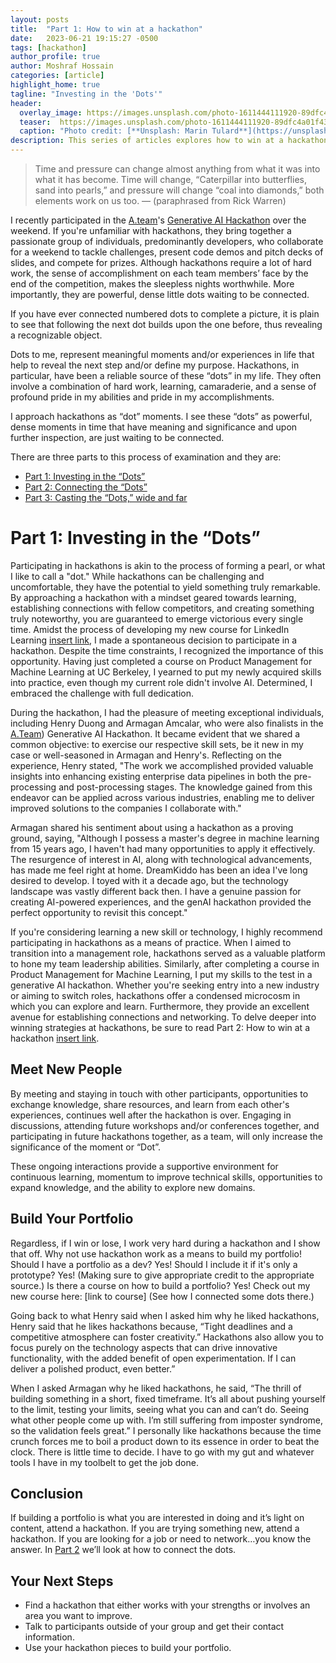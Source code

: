 ```yaml
---
layout: posts
title:  "Part 1: How to win at a hackathon"
date:   2023-06-21 19:15:27 -0500
tags: [hackathon]
author_profile: true
author: Moshraf Hossain
categories: [article]
highlight_home: true
tagline: "Investing in the 'Dots'"
header:
  overlay_image: https://images.unsplash.com/photo-1611444111920-89dfc4a01f43
  teaser:  https://images.unsplash.com/photo-1611444111920-89dfc4a01f43
  caption: "Photo credit: [**Unsplash: Marin Tulard**](https://unsplash.com/@mtulard)"
description: This series of articles explores how to win at a hackathon even if you don't win the hackathon itself. The first post explores why you should invest in hackathons.
---
```

>Time  and pressure can change almost anything from what it was into what it has become. Time will change,  “Caterpillar into butterflies, sand into pearls,” and pressure will change “coal into diamonds,” both elements work on us too. 
— (paraphrased from Rick Warren)

I recently participated in the [A.team](https://www.a.team/)'s [Generative AI Hackathon](https://www.a.team/mission/ai-prototype-hackathon) over the weekend. If you're unfamiliar with hackathons, they bring together a passionate group of individuals, predominantly developers, who collaborate for a weekend to tackle challenges, present code demos and pitch decks of slides, and compete for prizes. Although hackathons require a lot of hard work, the sense of accomplishment on each team members’ face by the end of the competition, makes the sleepless nights worthwhile. More importantly, they are powerful, dense little dots waiting to be connected.

If you have ever connected numbered dots to complete a picture, it is plain to see that following the next dot builds upon the one before, thus revealing a recognizable object.

Dots to me, represent meaningful moments and/or experiences in life that help to reveal the next step and/or define my purpose. Hackathons, in particular, have been a reliable source of these “dots” in my life.  They often involve a combination of hard work, learning, camaraderie, and a sense of profound pride in my abilities and pride in my accomplishments.  

I approach hackathons as “dot” moments.  I see these “dots” as powerful, dense moments  in time that have meaning and significance and upon further inspection, are just waiting to be connected.

There are three parts to this process of examination and they are:
* [Part 1: Investing in the “Dots”]({{base_url}}/article/2023/06/21/how-to-win-at-a-hackathon.html)
* [Part 2: Connecting the “Dots”]({{base_url}}/article/2023/06/21/how-to-win-at-a-hackathon-2.html)
* [Part 3: Casting the “Dots,” wide and far]({{base_url}}/article/2023/06/21/how-to-win-at-a-hackathon-3.html)

# Part 1: Investing in the “Dots”
Participating in hackathons is akin to the process of forming a pearl, or what I like to call a "dot." While hackathons can be challenging and uncomfortable, they have the potential to yield something truly remarkable. By approaching a hackathon with a mindset geared towards learning, establishing connections with fellow competitors, and creating something truly noteworthy, you are guaranteed to emerge victorious every single time.
Amidst the process of developing my new course for LinkedIn Learning [insert link](), I made a spontaneous decision to participate in a hackathon. Despite the time constraints, I recognized the importance of this opportunity. Having just completed a course on Product Management for Machine Learning at UC Berkeley, I yearned to put my newly acquired skills into practice, even though my current role didn't involve AI. Determined, I embraced the challenge with full dedication.

During the hackathon, I had the pleasure of meeting exceptional individuals, including Henry Duong and Armagan Amcalar, who were also finalists in the [A.Team](ttps://www.a.team/)) Generative AI Hackathon. It became evident that we shared a common objective: to exercise our respective skill sets, be it new in my case or well-seasoned in Armagan and Henry's.
Reflecting on the experience, Henry stated, "The work we accomplished provided valuable insights into enhancing existing enterprise data pipelines in both the pre-processing and post-processing stages. The knowledge gained from this endeavor can be applied across various industries, enabling me to deliver improved solutions to the companies I collaborate with."

Armagan shared his sentiment about using a hackathon as a proving ground, saying, "Although I possess a master's degree in machine learning from 15 years ago, I haven't had many opportunities to apply it effectively. The resurgence of interest in AI, along with technological advancements, has made me feel right at home. DreamKiddo has been an idea I've long desired to develop. I toyed with it a decade ago, but the technology landscape was vastly different back then. I have a genuine passion for creating AI-powered experiences, and the genAI hackathon provided the perfect opportunity to revisit this concept."

If you're considering learning a new skill or technology, I highly recommend participating in hackathons as a means of practice. When I aimed to transition into a management role, hackathons served as a valuable platform to hone my team leadership abilities. Similarly, after completing a course in Product Management for Machine Learning, I put my skills to the test in a generative AI hackathon. Whether you're seeking entry into a new industry or aiming to switch roles, hackathons offer a condensed microcosm in which you can explore and learn. Furthermore, they provide an excellent avenue for establishing connections and networking. To delve deeper into winning strategies at hackathons, be sure to read Part 2: How to win at a hackathon [insert link]().

## Meet New People
By meeting and staying in touch with other participants, opportunities to exchange knowledge, share resources, and learn from each other's experiences, continues well after the hackathon is over. Engaging  in discussions, attending future workshops and/or conferences together, and participating in future hackathons together, as a team, will only increase the significance  of the moment or “Dot”. 

These ongoing interactions provide a supportive environment for continuous learning, momentum  to improve technical skills, opportunities to expand knowledge, and the ability to explore new domains.

## Build Your Portfolio
Regardless, if I win or lose, I work very hard during a hackathon and  I show that off. 
Why not use hackathon work as a means to build my portfolio! Should I have a portfolio as a dev? Yes! Should I include it if it's only a prototype? Yes! (Making sure to give appropriate credit to the appropriate source.) 
Is there a course on how to build a portfolio? Yes! Check out my new course here: [link to course] (See how I connected some dots there.)

Going back to what Henry said when I asked him why he liked hackathons, Henry said that he likes hackathons because, “Tight deadlines and a competitive atmosphere can foster creativity.” Hackathons also allow you  to focus purely on the technology aspects that can drive innovative functionality, with the added benefit of open experimentation. If I can deliver a polished product, even better.” 

When I asked Armagan why he liked hackathons, he said, “The thrill of building something in a short, fixed timeframe. It’s all about pushing yourself to the limit, testing your limits, seeing what you can and can’t do. Seeing what other people come up with. I’m still suffering from imposter syndrome, so the validation feels great.”
I personally like hackathons because the time crunch forces me to boil a product down to its essence in order to beat the clock. There is little time to decide. I have to go with my gut and whatever tools I have in my toolbelt to get the job done. 

## Conclusion
If building a portfolio is what you are interested in doing and it’s light on content, attend a hackathon. If you are trying something new, attend a hackathon. If you are looking for a job or need to network…you know the answer. In [Part 2]({{base_url}}/article/2023/06/21/how-to-win-at-a-hackathon-2.html) we’ll look at how to connect the dots.

## Your Next Steps
* Find a hackathon that either works with your strengths or involves an area you want to improve. 
* Talk to participants outside of your group and get their contact information.
* Use your hackathon pieces to build your portfolio. 
